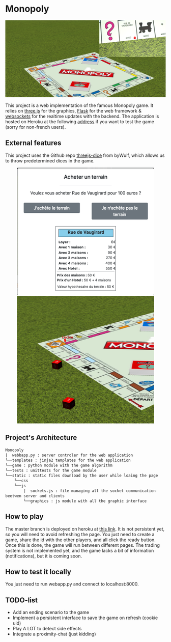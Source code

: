 # Monopoly

<p align="center">
  <img src="./pictures/moving.png" width = 850>
</p>

This project is a web implementation of the famous Monopoly game. It relies on [three.js](https://threejs.org/) for the graphics, [Flask](https://flask.palletsprojects.com/en/1.1.x/) for the web framework & [websockets](https://socket.io/) for the realtime updates with the backend. The application is hosted on Heroku at the following [address](https://monolopy.herokuapp.com/) if you want to test the game (sorry for non-french users).  

## External features

This project uses the Github repo [threejs-dice](https://github.com/byWulf/threejs-dice) from byWulf, which allows us to throw predetermined dices in the game.
<p align="center">
  <img src="./pictures/property.png" width=430 height=400>  <img src="./pictures/dices.png" width=430 height=400>
</p>

## Project's Architecture
```
Monopoly  
|  webbapp.py : server controler for the web application
└──templates : jinja2 templates for the web application
└──game : python module with the game algorithm
└──tests : unittests for the game module
└──static : static files download by the user while loaing the page
    └──css
    └──js
        |  sockets.js : file managing all the socket communication beetwen server and clients
        └──graphics : js module with all the graphic interface
```

## How to play

The master branch is deployed on heroku at [this link](https://monolopy.herokuapp.com). It is not persistent yet, so you will need to avoid refreshing the page. You just need to create a game, share the id with the other players, and all click the ready button.
Once this is done, the game will run between different pages. The trading system is not implemented yet, and the game lacks a bit of information (notifications), but it is coming soon.

## How to test it locally

You just need to run webapp.py and connect to localhost:8000.

## TODO-list

* Add an ending scenario to the game
* Implement a persistent interface to save the game on refresh (cookie uid)
* Play A LOT to detect side effects
* Integrate a proximity-chat (just kidding)
